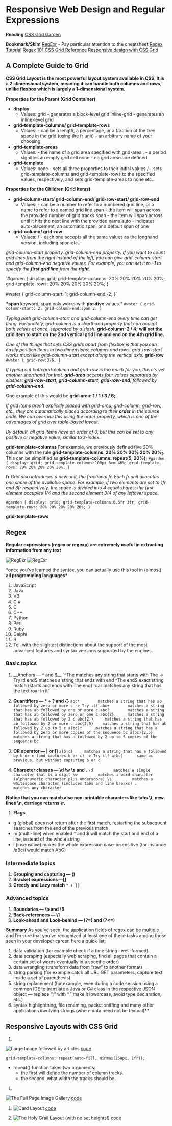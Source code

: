 # Responsive Web Design and Regular Expressions

**Reading**
[CSS Grid Garden](https://cssgridgarden.com/)

**Bookmark/Skim**
[RegExr](https://regexr.com/) - Pay particular attention to the cheatsheet
[Regex Tutorial](https://medium.com/factory-mind/regex-tutorial-a-simple-cheatsheet-by-examples-649dc1c3f285)
[Regex 101](https://regex101.com/)
[CSS Grid Reference](https://css-tricks.com/snippets/css/complete-guide-grid/)
[Responsive design with CSS Grid](https://medium.com/samsung-internet-dev/common-responsive-layouts-with-css-grid-and-some-without-245a862f48df)



## A Complete Guide to Grid
**CSS Grid Layout is the most powerful layout system available in CSS. It is a 2-dimensional system, meaning it can handle both columns and rows, unlike flexbox which is largely a 1-dimensional system.**


__Properties for the Parent (Grid Container)__
- **display**
    - Values:
        grid - generates a block-level grid
        inline-grid - generates an inline-level grid
- **grid-template-columns/ grid-template-rows**
    - Values:
        <track-size> - can be a length, a percentage, or a fraction of the free space in the grid (using the fr unit)
        <line-name> - an arbitrary name of your choosing
- **grid-template-areas**
    - Values:
        <grid-area-name> - the name of a grid area specified with grid-area
        . - a period signifies an empty grid cell
        none - no grid areas are defined
- **grid-template**
    - Values:
    none - sets all three properties to their initial values
    <grid-template-rows> / <grid-template-columns> - sets grid-template-columns and grid-template-rows to the specified values, respectively, and sets grid-template-areas to none
etc...

__Properties for the Children (Grid Items)__
- **grid-column-start/ grid-column-end/ grid-row-start/ grid-row-end**
    - Values:
    <line> - can be a number to refer to a numbered grid line, or a name to refer to a named grid line
    span <number> - the item will span across the provided number of grid tracks
    span <name> - the item will span across until it hits the next line with the provided name
    auto - indicates auto-placement, an automatic span, or a default span of one
- **grid-column/ grid-row**
    - Values:
    <start-line> / <end-line> - each one accepts all the same values as the longhand version, including span
etc.. 

_grid-column-start property._
_grid-column-end property._
_If you want to count grid lines from the right instead of the left, you can give grid-column-start and grid-column-end negative values. For example, you can set it to **-1** to specify the **first grid line** from the **right**._

`#garden {
display: grid;
grid-template-columns: 20% 20% 20% 20% 20%;
grid-template-rows: 20% 20% 20% 20% 20%;
}

#water {
grid-column-start: 1;
grid-column-end:-2;
}`

**\*span** keyword, span only works with **positive** values.\*
`#water { grid-column-start: 2; grid-column-end:span 2; }`

_Typing both grid-column-start and grid-column-end every time can get tiring. Fortunately, grid-column is a shorthand property that can accept both values at once, separated by a slash._
**grid-column: 2 / 4;** **will set the grid item to start on the 2nd vertical grid line and end on the 4th grid line.**

_One of the things that sets CSS grids apart from flexbox is that you can easily position items in two dimensions: columns and rows. grid-row-start works much like grid-column-start except along the vertical axis._
**grid-row**
`#water { grid-row:3/6; }`

_If typing out both grid-column and grid-row is too much for you, there's yet another shorthand for that. **grid-area** accepts four values separated by slashes: **grid-row-start**, **grid-column-start**, **grid-row-end**, followed by **grid-column-end**._

One example of this would be **grid-area: 1 / 1 / 3 / 6;.**

_If grid items aren't explicitly placed with grid-area, grid-column, grid-row, etc., they are automatically placed according to their **order** in the source code. We can override this using the order property, which is one of the advantages of grid over table-based layout._

_By default, all grid items have an order of 0, but this can be set to any positive or negative value, similar to z-index._

**grid-template-columns**
For example, we previously defined five 20% columns with the rule **grid-template-columns: 20% 20% 20% 20% 20%;**. This can be simplified as **grid-template-columns: repeat(5, 20%);**
`#garden { display: grid; grid-template-columns:100px 3em 40%; grid-template-rows: 20% 20% 20% 20% 20%; }`

**fr**
_Grid also introduces a new unit, the fractional fr. Each fr unit allocates one share of the available space. For example, if two elements are set to 1fr and 3fr respectively, the space is divided into 4 equal shares; the first element occupies 1/4 and the second element 3/4 of any leftover space._

`#garden { display: grid; grid-template-columns:0.6fr 3fr; grid-template-rows: 20% 20% 20% 20% 20%; }`

**grid-template-rows**

## Regex

**Regular expressions (regex or regexp) are extremely useful in extracting information from any text**

![RegExr](img/RegExr.png)
![RegExr](img/RegExr1.png)

\*once you’ve learned the syntax, you can actually use this tool in (almost) **all programming languages\***​​

1. JavaScript
1. Java
1. VB
1. C #
1. C
1. C++
1. Python
1. Perl
1. Ruby
1. Delphi
1. R
1. Tcl.
   with the slightest distinctions about the support of the most advanced features and syntax versions supported by the engines.

### Basic topics

1. __Anchors — ^ and $__
    `^The        matches any string that starts with The -> Try it!
    end$        matches a string that ends with end
    ^The end$ exact string match (starts and ends with The end)
    roar matches any string that has the text roar in it`
1. __Quantifiers — * + ? and {}__ 
`abc*        matches a string that has ab followed by zero or more c -> Try it!
abc+        matches a string that has ab followed by one or more c
abc?        matches a string that has ab followed by zero or one c
abc{2}      matches a string that has ab followed by 2 c
abc{2,}     matches a string that has ab followed by 2 or more c
abc{2,5}    matches a string that has ab followed by 2 up to 5 c
a(bc)*      matches a string that has a followed by zero or more copies of the sequence bc
a(bc){2,5}  matches a string that has a followed by 2 up to 5 copies of the sequence bc`
1. __OR operator — | or []__
`a(b|c)     matches a string that has a followed by b or c (and captures b or c) -> Try it!
a[bc]      same as previous, but without capturing b or c`

1. __Character classes — \d \w \s and .__
`\d         matches a single character that is a digit
\w         matches a word character (alphanumeric character plus underscore)
\s         matches a whitespace character (includes tabs and line breaks)
.          matches any character`

**Notice that you can match also non-printable characters like tabs \t, new-lines \n, carriage returns \r.**

1. __Flags__
- g (global) does not return after the first match, restarting the subsequent searches from the end of the previous match
- m (multi-line) when enabled ^ and $ will match the start and end of a line, instead of the whole string
- i (insensitive) makes the whole expression case-insensitive (for instance /aBc/i would match AbC)

### Intermediate topics
1. __Grouping and capturing — ()__
1. __Bracket expressions — []__
1. __Greedy and Lazy match__ `* + {}`

### Advanced topics
1. __Boundaries — \b and \B__
1. __Back-references — \1__
1. __Look-ahead and Look-behind — (?=) and (?<=)__

**Summary**
As you’ve seen, the application fields of regex can be multiple and I’m sure that you’ve recognized at least one of these tasks among those seen in your developer career, here a quick list:
1. data validation (for example check if a time string i well-formed)
1. data scraping (especially web scraping, find all pages that contain a certain set of words eventually in a specific order)
1. data wrangling (transform data from “raw” to another format)
1. string parsing (for example catch all URL GET parameters, capture text inside a set of parenthesis)
1. string replacement (for example, even during a code session using a common IDE to translate a Java or C# class in the respective JSON object — replace “;” with “,” make it lowercase, avoid type declaration, etc.)
1. syntax highlightning, file renaming, packet sniffing and many other applications involving strings (where data need not be textual)**

## Responsive Layouts with CSS Grid 
1. 
![Large Image followed by articles](https://miro.medium.com/max/671/1*aN_Im5EoU8hswHF2Hkpksw.gif)
[code](https://glitch.com/edit/#!/grid-cats)

`grid-template-columns: repeat(auto-fill, minmax(250px, 1fr));`
- repeat() function takes two arguments:
    - the first will define the number of column tracks.
    - the second, what width the tracks should be.

1. 
![The Full Page Image Gallery](https://miro.medium.com/max/671/1*7JLljCGtZXZySxVPbns1Og.gif)
[code](https://glitch.com/edit/#!/cat-grid?path=styles.css:1:0)

1. ![Card Layout](https://miro.medium.com/max/703/1*P9QGSeySIUM14lsFDYL-rw.gif)
[code](https://glitch.com/edit/#!/card-layout?path=styles.css:1:0)

1. ![The Holy Grail Layout (with no set heights!)](https://miro.medium.com/max/603/1*1H1YXZtgYpRjJY8Xp05LpQ.gif)
[code](https://glitch.com/edit/#!/grid-grail?path=styles.css:1:0)